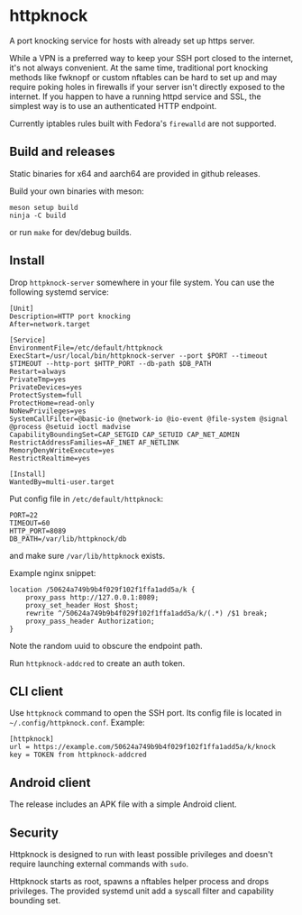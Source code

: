 # httpknock

A port knocking service for hosts with already set up https server.

While a VPN is a preferred way to keep your SSH port closed to the
internet, it's not always convenient. At the same time, traditional
port knocking methods like fwknopf or custom nftables can be hard to
set up and may require poking holes in firewalls if your server isn't
directly exposed to the internet. If you happen to have a running
httpd service and SSL, the simplest way is to use an authenticated
HTTP endpoint.

Currently iptables rules built with Fedora's `firewalld` are not
supported.

## Build and releases

Static binaries for x64 and aarch64 are provided in github releases.

Build your own binaries with meson:

```
meson setup build
ninja -C build
```

or run `make` for dev/debug builds.

## Install

Drop `httpknock-server` somewhere in your file system. You can use the following systemd service:

```
[Unit]
Description=HTTP port knocking
After=network.target

[Service]
EnvironmentFile=/etc/default/httpknock
ExecStart=/usr/local/bin/httpknock-server --port $PORT --timeout $TIMEOUT --http-port $HTTP_PORT --db-path $DB_PATH
Restart=always
PrivateTmp=yes
PrivateDevices=yes
ProtectSystem=full
ProtectHome=read-only
NoNewPrivileges=yes
SystemCallFilter=@basic-io @network-io @io-event @file-system @signal @process @setuid ioctl madvise
CapabilityBoundingSet=CAP_SETGID CAP_SETUID CAP_NET_ADMIN
RestrictAddressFamilies=AF_INET AF_NETLINK
MemoryDenyWriteExecute=yes
RestrictRealtime=yes

[Install]
WantedBy=multi-user.target
```

Put config file in `/etc/default/httpknock`:

```
PORT=22
TIMEOUT=60
HTTP_PORT=8089
DB_PATH=/var/lib/httpknock/db
```

and make sure `/var/lib/httpknock` exists.

Example nginx snippet:

```
location /50624a749b9b4f029f102f1ffa1add5a/k {
    proxy_pass http://127.0.0.1:8089;
    proxy_set_header Host $host;
    rewrite ^/50624a749b9b4f029f102f1ffa1add5a/k/(.*) /$1 break;
    proxy_pass_header Authorization;
}
```

Note the random uuid to obscure the endpoint path.

Run `httpknock-addcred` to create an auth token.

## CLI client

Use `httpknock` command to open the SSH port. Its config file is
located in `~/.config/httpknock.conf`. Example:

```
[httpknock]
url = https://example.com/50624a749b9b4f029f102f1ffa1add5a/k/knock
key = TOKEN from httpknock-addcred
```

## Android client

The release includes an APK file with a simple Android client.

## Security

Httpknock is designed to run with least possible privileges and
doesn't require launching external commands with `sudo`.

Httpknock starts as root, spawns a nftables helper process and drops
privileges. The provided systemd unit add a syscall filter and
capability bounding set.
